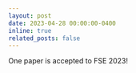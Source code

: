 ```yaml
---
layout: post
date: 2023-04-28 00:00:00-0400
inline: true
related_posts: false
---
```


One paper is accepted to FSE 2023!